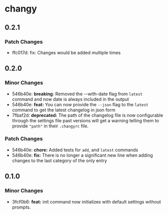 # changy

## 0.2.1

### Patch Changes

- ffc017d: fix: Changes would be added multiple times

## 0.2.0

### Minor Changes

- 546b40e: **breaking**: Removed the --with-date flag from `latest` command and now date is always included in the output
- 546b40e: **feat:** You can now provide the `--json` flag to the `latest` command to get the latest changelog in json form
- 7fbaf2d: **deprecated:** The path of the changelog file is now configurable through the settings file past versions will get a warning telling them to provide `"path"` in their `.changyrc` file.

### Patch Changes

- 546b40e: **chore:** Added tests for `add`, and `latest` commands
- 546b40e: **fix:** There is no longer a significant new line when adding changes to the last category of the only entry

## 0.1.0

### Minor Changes

- 3fcf0b6: **feat:** init command now initializes with default settings without prompts.
